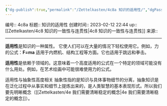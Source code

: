```yaml
---
{"dg-publish":true,"permalink":"/Zettelkasten/4c8a 知识的适用性/","dgPassFrontmatter":true}
---
```


编号:: 4c8a
标题:: 知识的适用性
创建时间:: 2023-02-12 22:44
up:: [[Zettelkasten/4c8 知识的一致性与连贯性\|4c8 知识的一致性与连贯性]]
来源:: 

---
**适用性**是知识的一种属性。
它使人们可以在大量的情况下轻松使用它。例如，力的公式：**F=ma** 适用于内燃机、结构工程等方面。它也适用于跳远和拳击。

**适用性**是依赖于领域的。这意味着一个高度适用的公式在一个特定的领域可能没有什么用处。例如，在艺术绘画中可能很难使用力的公式。

适用性与抽象性高度相关
抽象性指的是知识与具体事物细节的分离，抽象知识是在泛化过程中从事实和细节上提炼出来的，是人类智慧的基本表现形式。所以我们要先明晰概念（[[Zettelkasten/4e 我们需要清晰稳定的概念\|4e 我们需要清晰稳定的概念]]）。